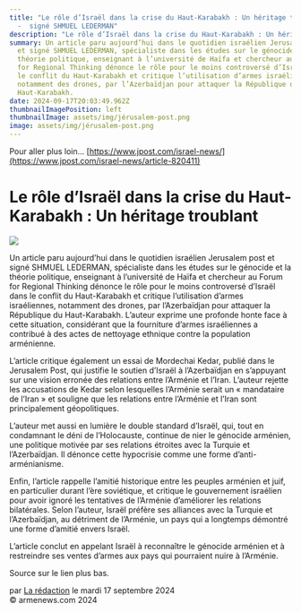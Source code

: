 ```yaml
---
title: "Le rôle d’Israël dans la crise du Haut-Karabakh : Un héritage troublant
  -  signé SHMUEL LEDERMAN"
description: "Le rôle d’Israël dans la crise du Haut-Karabakh : Un héritage troublant"
summary: Un article paru aujourd’hui dans le quotidien israélien Jerusalem post
  et signé SHMUEL LEDERMAN, spécialiste dans les études sur le génocide et la
  théorie politique, enseignant à l’université de Haïfa et chercheur au Forum
  for Regional Thinking dénonce le rôle pour le moins controversé d’Israël dans
  le conflit du Haut-Karabakh et critique l’utilisation d’armes israéliennes,
  notamment des drones, par l’Azerbaïdjan pour attaquer la République du
  Haut-Karabakh.
date: 2024-09-17T20:03:49.962Z
thumbnailImagePosition: left
thumbnailImage: assets/img/jérusalem-post.png
image: assets/img/jérusalem-post.png
---
```



Pour aller plus loin... [https://www.jpost.com/israel-news/](https://www.jpost.com/israel-news/article-820411)





# Le rôle d’Israël dans la crise du Haut-Karabakh : Un héritage troublant

![](https://www.armenews.com/IMG/arton119391.png)

Un article paru aujourd’hui dans le quotidien israélien Jerusalem post et signé SHMUEL LEDERMAN, spécialiste dans les études sur le génocide et la théorie politique, enseignant à l’université de Haïfa et chercheur au Forum for Regional Thinking dénonce le rôle pour le moins controversé d’Israël dans le conflit du Haut-Karabakh et critique l’utilisation d’armes israéliennes, notamment des drones, par l’Azerbaïdjan pour attaquer la République du Haut-Karabakh. L’auteur exprime une profonde honte face à cette situation, considérant que la fourniture d’armes israéliennes a contribué à des actes de nettoyage ethnique contre la population arménienne.

L’article critique également un essai de Mordechai Kedar, publié dans le Jerusalem Post, qui justifie le soutien d’Israël à l’Azerbaïdjan en s’appuyant sur une vision erronée des relations entre l’Arménie et l’Iran. L’auteur rejette les accusations de Kedar selon lesquelles l’Arménie serait un « mandataire de l’Iran » et souligne que les relations entre l’Arménie et l’Iran sont principalement géopolitiques.

L’auteur met aussi en lumière le double standard d’Israël, qui, tout en condamnant le déni de l’Holocauste, continue de nier le génocide arménien, une politique motivée par ses relations étroites avec la Turquie et l’Azerbaïdjan. Il dénonce cette hypocrisie comme une forme d’anti-arménianisme.

Enfin, l’article rappelle l’amitié historique entre les peuples arménien et juif, en particulier durant l’ère soviétique, et critique le gouvernement israélien pour avoir ignoré les tentatives de l’Arménie d’améliorer les relations bilatérales. Selon l’auteur, Israël préfère ses alliances avec la Turquie et l’Azerbaïdjan, au détriment de l’Arménie, un pays qui a longtemps démontré une forme d’amitié envers Israël.

L’article conclut en appelant Israël à reconnaître le génocide arménien et à restreindre ses ventes d’armes aux pays qui pourraient nuire à l’Arménie.

Source sur le lien plus bas.

par [La rédaction](https://www.armenews.com/spip.php?page=auteur&id_auteur=4) le mardi 17 septembre 2024\
© armenews.com 2024

<!--EndFragment-->
